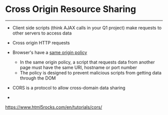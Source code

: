 # Cross Origin Resource Sharing

---

- Client side scripts (think AJAX calls in your Q1 project) make requests to other servers to access data
- Cross origin HTTP requests

- Browser's have a [same origin policy](https://en.wikipedia.org/wiki/Same-origin_policy)
  - In the same origin policy, a script that requests data from another page must have the same URI, hostname or port number
  - The policy is designed to prevent malicious scripts from getting data through the DOM  

- CORS is a protocol to allow cross-domain data sharing
- 


https://www.html5rocks.com/en/tutorials/cors/
